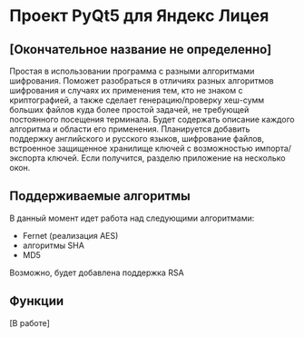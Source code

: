# Проект PyQt5 для Яндекс Лицея
## [Окончательное название не определенно]

Простая в использовании программа с разными алгоритмами шифрования. Поможет разобраться в отличиях разных алгоритмов шифрования и случаях их применения тем, кто не знаком с криптографией, а также сделает генерацию/проверку хеш-сумм больших файлов куда более простой задачей, не требующей постоянного посещения терминала. Будет содержать описание каждого алгоритма и области его применения. Планируется добавить поддержку английского и русского языков, шифрование файлов, встроенное защищенное хранилище ключей с возможностью импорта/экспорта ключей. Если получится, разделю приложение на несколько окон.

## Поддерживаемые алгоритмы

В данный момент идет работа над следующими алгоритмами:
* Fernet (реализация AES)
* алгоритмы SHA
* MD5

Возможно, будет добавлена поддержка RSA

## Функции
[В работе]
